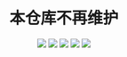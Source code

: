 <div align="center"> 
<h1 align="center">本仓库不再维护</h1>
<img src="https://img.shields.io/github/issues/Maomaoyu0319/Scripts?color=green">
<img src="https://img.shields.io/github/stars/Maomaoyu0319/Scripts?color=yellow">
<img src="https://img.shields.io/github/forks/Maomaoyu0319/Scripts?color=orange">
<img src="https://img.shields.io/github/license/Maomaoyu0319/Scripts?color=ff69b4">
<img src="https://img.shields.io/github/languages/code-size/Maomaoyu0319/Scripts?color=blueviolet">
</div>

<br>
